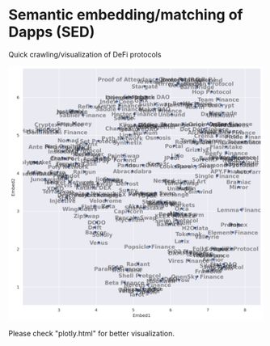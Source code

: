 #  Semantic embedding/matching of Dapps (SED)

Quick crawling/visualization of DeFi protocols

![Seaborn scatterplot (quite bad overlapping atm. please check ploty.html)](output.png)

Please check "plotly.html" for better visualization.
